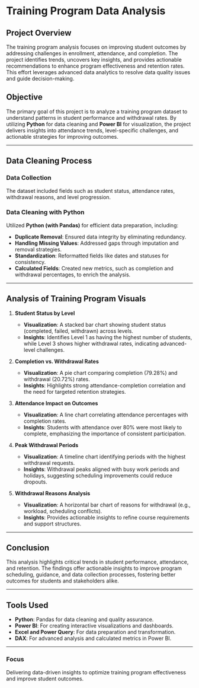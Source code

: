 # **Training Program Data Analysis**

## **Project Overview**  
The training program analysis focuses on improving student outcomes by addressing challenges in enrollment, attendance, and completion. The project identifies trends, uncovers key insights, and provides actionable recommendations to enhance program effectiveness and retention rates. This effort leverages advanced data analytics to resolve data quality issues and guide decision-making.  

## **Objective**  
The primary goal of this project is to analyze a training program dataset to understand patterns in student performance and withdrawal rates. By utilizing **Python** for data cleaning and **Power BI** for visualization, the project delivers insights into attendance trends, level-specific challenges, and actionable strategies for improving outcomes.  

---

## **Data Cleaning Process**  

### **Data Collection**  
The dataset included fields such as student status, attendance rates, withdrawal reasons, and level progression.  

### **Data Cleaning with Python**  
Utilized **Python (with Pandas)** for efficient data preparation, including:  
- **Duplicate Removal**: Ensured data integrity by eliminating redundancy.  
- **Handling Missing Values**: Addressed gaps through imputation and removal strategies.  
- **Standardization**: Reformatted fields like dates and statuses for consistency.  
- **Calculated Fields**: Created new metrics, such as completion and withdrawal percentages, to enrich the analysis.  

---

## **Analysis of Training Program Visuals**  

1. **Student Status by Level**  
   - **Visualization**: A stacked bar chart showing student status (completed, failed, withdrawn) across levels.  
   - **Insights**: Identifies Level 1 as having the highest number of students, while Level 3 shows higher withdrawal rates, indicating advanced-level challenges.  

2. **Completion vs. Withdrawal Rates**  
   - **Visualization**: A pie chart comparing completion (79.28%) and withdrawal (20.72%) rates.  
   - **Insights**: Highlights strong attendance-completion correlation and the need for targeted retention strategies.  

3. **Attendance Impact on Outcomes**  
   - **Visualization**: A line chart correlating attendance percentages with completion rates.  
   - **Insights**: Students with attendance over 80% were most likely to complete, emphasizing the importance of consistent participation.  

4. **Peak Withdrawal Periods**  
   - **Visualization**: A timeline chart identifying periods with the highest withdrawal requests.  
   - **Insights**: Withdrawal peaks aligned with busy work periods and holidays, suggesting scheduling improvements could reduce dropouts.  

5. **Withdrawal Reasons Analysis**  
   - **Visualization**: A horizontal bar chart of reasons for withdrawal (e.g., workload, scheduling conflicts).  
   - **Insights**: Provides actionable insights to refine course requirements and support structures.  

---

## **Conclusion**  
This analysis highlights critical trends in student performance, attendance, and retention. The findings offer actionable insights to improve program scheduling, guidance, and data collection processes, fostering better outcomes for students and stakeholders alike.  

---

## **Tools Used**  
- **Python**: Pandas for data cleaning and quality assurance.  
- **Power BI**: For creating interactive visualizations and dashboards.  
- **Excel and Power Query**: For data preparation and transformation.  
- **DAX**: For advanced analysis and calculated metrics in Power BI.  

---

### **Focus**  
Delivering data-driven insights to optimize training program effectiveness and improve student outcomes.  

